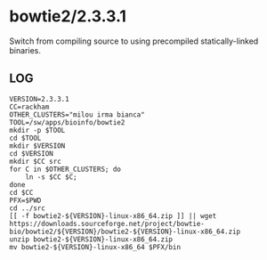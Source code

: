 bowtie2/2.3.3.1
===============

Switch from compiling source to using precompiled statically-linked binaries.

LOG
---

    VERSION=2.3.3.1
    CC=rackham
    OTHER_CLUSTERS="milou irma bianca"
    TOOL=/sw/apps/bioinfo/bowtie2
    mkdir -p $TOOL
    cd $TOOL
    mkdir $VERSION
    cd $VERSION
    mkdir $CC src
    for C in $OTHER_CLUSTERS; do
        ln -s $CC $C;
    done
    cd $CC
    PFX=$PWD
    cd ../src
    [[ -f bowtie2-${VERSION}-linux-x86_64.zip ]] || wget https://downloads.sourceforge.net/project/bowtie-bio/bowtie2/${VERSION}/bowtie2-${VERSION}-linux-x86_64.zip
    unzip bowtie2-${VERSION}-linux-x86_64.zip
    mv bowtie2-${VERSION}-linux-x86_64 $PFX/bin
